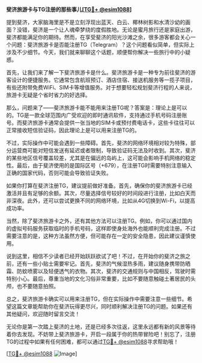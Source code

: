 **斐济旅游卡与TG注册的那些事儿[[TG💪+ @esim1088](https://t.me/s/esim1088)]**

提到斐济，大家脑海里是不是立刻浮现出蓝天、白云、椰林树影和水清沙幼的画面？没错，斐济是一个让人魂牵梦绕的度假胜地。无论是蜜月旅行还是家庭出游，斐济都能满足你的期待。然而，在享受斐济的阳光沙滩之余，很多游客都会关心一个问题：斐济旅游卡是否能注册TG（Telegram）？这个问题看似简单，但实际上涉及不少细节。今天，我们就来聊聊这个话题，顺便帮你解决一些旅行中的小疑惑。

首先，让我们来了解一下斐济旅游卡是什么。斐济旅游卡是一种专为前往斐济的游客设计的便捷服务。它通常包含航班预订、酒店住宿、接送机服务等一揽子项目，有些还附带免费WiFi、SIM卡等增值服务。对于想要轻松规划斐济行程的人来说，旅游卡无疑是个省时省力的好选择。

那么，问题来了——斐济旅游卡能不能用来注册TG呢？答案是：理论上是可以的。TG是一款全球范围内广受欢迎的即时通讯软件，支持通过手机号码注册账号。而斐济旅游卡通常会提供一张当地的SIM卡或预付费电话卡，这些卡往往可以正常接收短信验证码，因此理论上是可以用来注册TG的。

不过，实际操作中可能会遇到一些障碍。首先，斐济的网络环境相对较为特殊，部分运营商可能对短信发送有延迟或者限制，导致验证码无法及时收到。其次，斐济的某些地区信号覆盖较差，尤其是在偏远的岛屿上，这可能会影响手机网络的稳定性。最后，由于斐济使用的是国际区号（+679），在注册TG时需要特别注意输入正确的国家代码，否则可能会导致验证失败。

如果你打算在斐济注册TG，建议提前做好准备。首先，确保你的斐济旅游卡已经激活并且有足够的余额。其次，尽量选择信号较好的时间段进行注册，比如白天而非深夜。此外，还可以尝试更换不同的网络环境，比如从4G切换到Wi-Fi，以提高成功率。

当然，除了斐济旅游卡之外，还有其他方法可以注册TG。例如，你可以通过国内的虚拟号码服务获取临时的手机号码，这样即使身处海外也能顺利完成注册。不过需要注意的是，这种方法虽然方便，但可能存在一定的安全隐患，因此建议谨慎使用。

说到这里，相信不少读者已经开始跃跃欲试了吧！不过，在开始你的斐济之旅之前，还有一些小贴士需要牢记。首先，斐济的气候湿热多雨，建议随身携带防晒霜、防蚊喷雾以及轻便透气的衣物。其次，斐济的交通规则与中国相反，驾驶时需特别小心。最后，尊重当地的文化习俗非常重要，比如不要随意触碰土著居民的头颅，也不要随意拍照。

总之，斐济旅游卡确实可以用来注册TG，但在实际操作中需要注意一些细节。希望这篇文章能帮助你在斐济玩得更尽兴，同时顺利解决注册TG的问题。如果还有其他疑问，欢迎随时留言交流！

无论你是第一次踏上斐济的土地，还是已经多次往返，这里永远都有新的风景等待着你去发现。不妨带上斐济旅游卡，开启一段属于你的热带冒险吧！别忘了，注册TG的过程中如果有任何困难，都可以通过[TG💪+ @esim1088](https://t.me/s/esim1088)寻求帮助哦！

[[TG💪+ @esim1088](https://t.me/s/esim1088) ![Image](https://i.postimg.cc/4NQfJmqS/Snipaste-2025-05-13-00-14-12.png)]